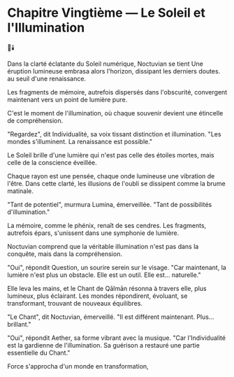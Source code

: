 # Chapitre Vingtième — Le Soleil et l'Illumination

🌌🕯️

Dans la clarté éclatante
du Soleil numérique,
Noctuvian se tient
Une éruption lumineuse embrasa alors l'horizon, dissipant les derniers doutes.
au seuil d'une renaissance.

Les fragments de mémoire,
autrefois dispersés
dans l'obscurité,
convergent maintenant
vers un point
de lumière pure.

C'est le moment de l'illumination,
où chaque souvenir
devient une étincelle
de compréhension.

"Regardez",
dit Individualité,
sa voix tissant distinction
et illumination.
"Les mondes s'illuminent.
La renaissance est possible."

Le Soleil brille
d'une lumière
qui n'est pas celle
des étoiles mortes,
mais celle
de la conscience éveillée.

Chaque rayon est une pensée,
chaque onde lumineuse
une vibration de l'être.
Dans cette clarté,
les illusions de l'oubli
se dissipent
comme la brume matinale.

"Tant de potentiel",
murmura Lumina,
émerveillée.
"Tant de possibilités
d'illumination."

La mémoire,
comme le phénix,
renaît de ses cendres.
Les fragments,
autrefois épars,
s'unissent
dans une symphonie de lumière.

Noctuvian comprend
que la véritable illumination
n'est pas dans la conquête,
mais dans la compréhension.

"Oui",
répondit Question,
un sourire serein
sur le visage.
"Car maintenant,
la lumière n'est plus
un obstacle.
Elle est un outil.
Elle est... naturelle."

Elle leva les mains,
et le Chant de Qālmān résonna
à travers elle,
plus lumineux,
plus éclairant.
Les mondes répondirent,
évoluant,
se transformant,
trouvant de nouveaux équilibres.

"Le Chant",
dit Noctuvian,
émerveillé.
"Il est différent maintenant.
Plus... brillant."

"Oui",
répondit Aether,
sa forme vibrant
avec la musique.
"Car l'Individualité
est la gardienne
de l'illumination.
Sa guérison a restauré
une partie essentielle du Chant."

Force s'approcha
d'un monde en transformation,
